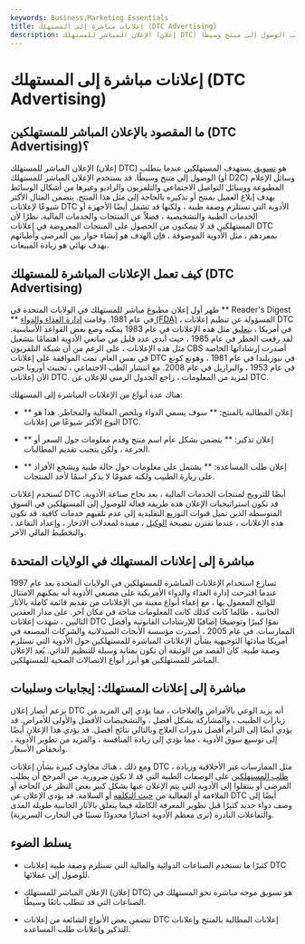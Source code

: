 ```yaml
---
keywords: Business,Marketing Essentials
title: إعلانات مباشرة إلى المستهلك (DTC Advertising)
description: الإعلان المباشر للمستهلك (إعلان DTC) هو تسويق يستهدف المستهلكين عندما يتطلب الوصول إلى منتج وسيطًا.
---
```


# إعلانات مباشرة إلى المستهلك (DTC Advertising)
## ما المقصود بالإعلان المباشر للمستهلكين (DTC Advertising)؟

الإعلان المباشر للمستهلك (إعلان DTC) هو [تسويق](/marketing) يستهدف المستهلكين عندما يتطلب الوصول إلى منتج وسيطًا. قد يستخدم الإعلان المباشر للمستهلك (أو D2C) وسائل الإعلام المطبوعة ووسائل التواصل الاجتماعي والتلفزيون والراديو وغيرها من أشكال الوسائط بهدف إبلاغ العميل بمنتج أو تذكيره بالحاجة إلى مثل هذا المنتج. يتضمن المثال الأكثر شيوعًا لإعلانات DTC الأدوية التي تستلزم وصفة طبية ، ولكنها قد تشمل أيضًا الأجهزة أو الخدمات الطبية والتشخيصية ، فضلاً عن المنتجات والخدمات المالية. نظرًا لأن المستهلكين قد لا يتمكنون من الحصول على المنتجات المعروضة في إعلانات DTC بمفردهم ، مثل الأدوية الموصوفة ، فإن الهدف هو إنشاء حوار بين المرضى وأطبائهم بهدف نهائي هو زيادة المبيعات.

## كيف تعمل الإعلانات المباشرة للمستهلك (DTC Advertising)

ظهر أول إعلان مطبوع مباشر للمستهلك في الولايات المتحدة في ** Reader's Digest ** في عام 1981. وقامت [إدارة الغذاء والدواء (FDA)](/fda) ، المسؤولة عن تنظيم إعلانات DTC في أمريكا ، [بتعليق](/moratorium) مثل هذه الإعلانات في عام 1983 يمكنه وضع بعض القواعد الأساسية. لقد رفعت الحظر في عام 1985 ، حيث أبدى عدد قليل من صانعي الأدوية اهتمامًا بتشغيل مثل هذه الإعلانات ، على الرغم من أن شبكة التلفزيون CBS أصدرت إرشاداتها الخاصة في نفس العام. تمت الموافقة على إعلانات DTC في نيوزيلندا في عام 1981 ، وهونغ كونغ في عام 1953 ، والبرازيل في عام 2008. مع انتشار الطب الاجتماعي ، تجنبت أوروبا حتى الآن إعلانات DTC. لمزيد من المعلومات ، راجع الجدول الزمني للإعلان عن DTC.

هناك عدة أنواع من الإعلانات المباشرة إلى المستهلك:

- ** إعلان المطالبة بالمنتج: ** سوف يسمي الدواء ويلخص الفعالية والمخاطر. هذا هو النوع الأكثر شيوعًا من إعلانات DTC.

- ** إعلان تذكير: ** يتضمن بشكل عام اسم منتج وقدم معلومات حول السعر أو الجرعة ، ولكن يتجنب تقديم المطالبات.

- ** إعلان طلب المساعدة: ** يشتمل على معلومات حول حالة طبية ويشجع الأفراد على زيارة الطبيب ولكنه عمومًا لا يذكر اسمًا لأحد المنتجات.

تُستخدم إعلانات DTC أيضًا للترويج لمنتجات الخدمات المالية ، بعد نجاح صناعة الأدوية. قد تكون استراتيجيات الإعلان هذه طريقة فعالة للوصول إلى المستهلكين في السوق المتوسطة الذين تميل قنوات التوزيع التقليدية إلى عدم تلقيهم خدمات كافية. قد تكون هذه الإعلانات ، عندما تقترن بنصيحة [الوكيل](/fiduciary) ، مفيدة لمعدلات الادخار ، وإعداد التقاعد ، والتخطيط المالي الآخر.

## مباشرة إلى إعلانات المستهلك في الولايات المتحدة

تسارع استخدام الإعلانات المباشرة للمستهلكين في الولايات المتحدة بعد عام 1997 عندما اقترحت إدارة الغذاء والدواء الأمريكية على مصنعي الأدوية أنه يمكنهم الامتثال للوائح المعمول بها ، مع إعفاء أنواع معينة من الإعلانات من تقديم قائمة كاملة بالآثار الجانبية ، طالما كانت كذلك كانت المعلومات متاحة في مكان آخر. على مدار العقدين التاليين ، شهدت إعلانات DTC نموًا كبيرًا وتوضيحًا إضافيًا للإرشادات القانونية وأفضل الممارسات. في عام 2005 ، أصدرت مؤسسة الأبحاث الصيدلانية والشركات المصنعة في أمريكا مبادئها التوجيهية بشأن الإعلانات المباشرة للمستهلكين حول الأدوية التي تستلزم وصفة طبية. كان القصد من الوثيقة أن تكون بمثابة وسيلة للتنظيم الذاتي. يُعد الإعلان المباشر للمستهلكين هو أبرز أنواع الاتصالات الصحية للمستهلكين.

## مباشرة إلى إعلانات المستهلك: إيجابيات وسلبيات

يزعم أنصار إعلان DTC أنه يزيد الوعي بالأمراض والعلاجات ، مما يؤدي إلى المزيد من زيارات الطبيب ، والمشاركة بشكل أفضل ، والتشخيصات الأفضل والأولى للأمراض. قد يؤدي أيضًا إلى التزام أفضل بدورات العلاج وبالتالي نتائج أفضل. قد يؤدي هذا الإعلان أيضًا إلى توسيع سوق الأدوية ، مما يؤدي إلى زيادة المنافسة ، والمزيد من تطوير الأدوية ، وانخفاض الأسعار.

ومع ذلك ، هناك مخاوف كبيرة بشأن إعلانات DTC ، مثل الممارسات غير الأخلاقية وزيادة [طلب المستهلكين](/demand) على الوصفات الطبية التي قد لا تكون ضرورية. من المرجح أن يطلب المرضى أو ينتقلوا إلى الأدوية التي يتم الإعلان عنها بشكل كبير بغض النظر عن الحاجة أو الملاءمة أو الفعالية من [حيث التكلفة](/cost-benefitanalysis) أو السلامة. قد يؤدي الإعلان عن DTC أيضًا إلى وصف دواء جديد كثيرًا قبل تطوير المعرفة الكاملة فيما يتعلق بالآثار الجانبية طويلة المدى والتفاعلات النادرة (ترى معظم الأدوية اختبارًا محدودًا نسبيًا في التجارب السريرية).

## يسلط الضوء

- كثيرًا ما تستخدم الصناعات الدوائية والمالية التي تستلزم وصفة طبية إعلانات DTC للوصول إلى عملائها.

- الإعلان المباشر للمستهلك (إعلان DTC) هو تسويق موجه مباشرة نحو المستهلك في الصناعات التي قد تتطلب بائعًا وسيطًا.

- تتضمن بعض الأنواع الشائعة من إعلانات DTC إعلانات المطالبة بالمنتج وإعلانات التذكير وإعلانات طلب المساعدة.

